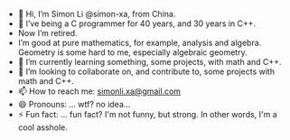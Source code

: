 - 👋 Hi, I’m Simon Li @simon-xa, from China.
- 👀 I’ve being a C programmer for 40 years, and 30 years in C++.
- Now I’m retired.
- I’m good at pure mathematics, for example, analysis and algebra. Geometry is some hard to me, especially algebraic geometry.
- 🌱 I’m currently learning something, some projects, with math and C++.
- 💞️ I’m looking to collaborate on, and contribute to, some projects with math and C++.
- 📫 How to reach me: simonli.xa@gmail.com
- 😄 Pronouns: ... wtf? no idea...
- ⚡ Fun fact: ... fun fact? I'm not funny, but strong. In other words, I'm a cool asshole.

<!---
simon-xa/simon-xa is a ✨ special ✨ repository because its `README.md` (this file) appears on your GitHub profile.
You can click the Preview link to take a look at your changes.
--->

